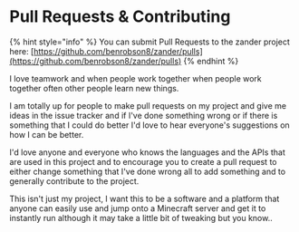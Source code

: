 # Pull Requests & Contributing

{% hint style="info" %}
You can submit Pull Requests to the zander project here: [https://github.com/benrobson8/zander/pulls](https://github.com/benrobson8/zander/pulls)
{% endhint %}

I love teamwork and when people work together when people work together often other people learn new things.

I am totally up for people to make pull requests on my project and give me ideas in the issue tracker and if I've done something wrong or if there is something that I could do better I'd love to hear everyone's suggestions on how I can be better.

I'd love anyone and everyone who knows the languages and the APIs that are used in this project and to encourage you to create a pull request to either change something that I've done wrong all to add something and to generally contribute to the project.

This isn't just my project, I want this to be a software and a platform that anyone can easily use and jump onto a Minecraft server and get it to instantly run although it may take a little bit of tweaking but you know..


